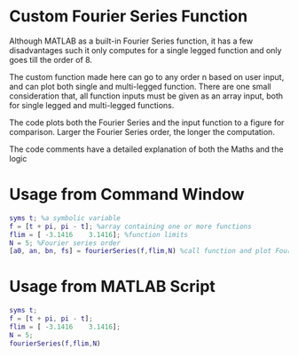 # Custom Fourier Series Function

Although MATLAB as a built-in Fourier Series function, it has a few disadvantages such it only computes for a single legged function and only goes till the order of 8.

The custom function made here can go to any order n based on user input, and can plot both single and multi-legged function. There are one small consideration that, all function inputs must be given as an array input, both for single legged and multi-legged functions.

The code plots both the Fourier Series and the input function to a figure for comparison. Larger the Fourier Series order, the longer the computation.

The code comments have a detailed explanation of both the Maths and the logic

# Usage from Command Window

```MATLAB
syms t; %a symbolic variable
f = [t + pi, pi - t]; %array containing one or more functions
flim = [ -3.1416    3.1416]; %function limits
N = 5; %Fourier series order
[a0, an, bn, fs] = fourierSeries(f,flim,N) %call function and plot Fourier Series for visualisation
```
# Usage from MATLAB Script

```MATLAB
syms t;
f = [t + pi, pi - t];
flim = [ -3.1416    3.1416];
N = 5;
fourierSeries(f,flim,N)
```
